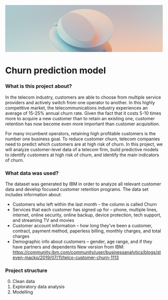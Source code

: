 ![alt text](https://github.com/algerza/churn_prediction_model/blob/master/cover.jpg?raw=true)

# Churn prediction model


### What is this project about?
In the telecom industry, customers are able to choose from multiple service providers and actively switch from one operator to another. In this highly competitive market, the telecommunications industry experiences an average of 15-25% annual churn rate. Given the fact that it costs 5-10 times more to acquire a new customer than to retain an existing one, customer retention has now become even more important than customer acquisition.

For many incumbent operators, retaining high profitable customers is the number one business goal. To reduce customer churn, telecom companies need to predict which customers are at high risk of churn. In this project, we will analyze customer-level data of a telecom firm, build predictive models to identify customers at high risk of churn, and identify the main indicators of churn.

### What data was used?
The dataset was generated by IBM in order to analyze all relevant customer data and develop focused customer retention programs. The data set includes information about:
- Customers who left within the last month – the column is called Churn
- Services that each customer has signed up for – phone, multiple lines, internet, online security, online backup, device protection, tech support, and streaming TV and movies
- Customer account information – how long they’ve been a customer, contract, payment method, paperless billing, monthly charges, and total charges
- Demographic info about customers – gender, age range, and if they have partners and dependents
New version from IBM: https://community.ibm.com/community/user/businessanalytics/blogs/steven-macko/2019/07/11/telco-customer-churn-1113

### Project structure
0. Clean data
1. Exploratory data analysis
2. Modelling
